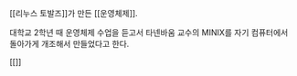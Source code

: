 [[리누스 토발즈]]가 만든 [[운영체제]].

대학교 2학년 때 운영체제 수업을 듣고서 타넨바움 교수의 MINIX를 자기 컴퓨터에서 돌아가게 개조해서 만들었다고 한다.

[[]]